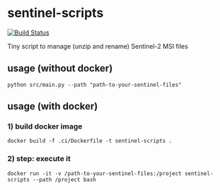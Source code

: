# sentinel-scripts

[![Build Status](https://travis-ci.com/paulaolmedo/sentinel-scripts.svg?token=bqY7JHfPDqjwZn2ypbwq&branch=master)](https://travis-ci.com/paulaolmedo/sentinel-scripts)

Tiny script to manage (unzip and rename) Sentinel-2 MSI files

## usage (without docker)

    python src/main.py --path "path-to-your-sentinel-files"

## usage (with docker)
### 1) build docker image
    docker build -f .ci/Dockerfile -t sentinel-scripts .
### 2) step: execute it
    docker run -it -v /path-to-your-sentinel-files:/project sentinel-scripts --path /project bash
